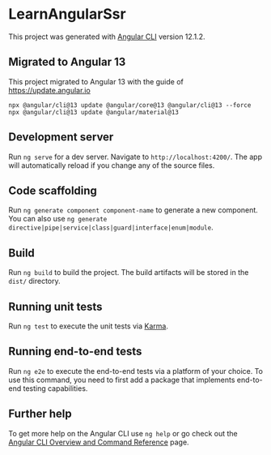 # LearnAngularSsr

This project was generated with [Angular CLI](https://github.com/angular/angular-cli) version 12.1.2.

## Migrated to Angular 13

This project migrated to Angular 13 with the guide of https://update.angular.io

```
npx @angular/cli@13 update @angular/core@13 @angular/cli@13 --force
npx @angular/cli@13 update @angular/material@13
```

## Development server

Run `ng serve` for a dev server. Navigate to `http://localhost:4200/`. The app will automatically reload if you change any of the source files.

## Code scaffolding

Run `ng generate component component-name` to generate a new component. You can also use `ng generate directive|pipe|service|class|guard|interface|enum|module`.

## Build

Run `ng build` to build the project. The build artifacts will be stored in the `dist/` directory.

## Running unit tests

Run `ng test` to execute the unit tests via [Karma](https://karma-runner.github.io).

## Running end-to-end tests

Run `ng e2e` to execute the end-to-end tests via a platform of your choice. To use this command, you need to first add a package that implements end-to-end testing capabilities.

## Further help

To get more help on the Angular CLI use `ng help` or go check out the [Angular CLI Overview and Command Reference](https://angular.io/cli) page.
